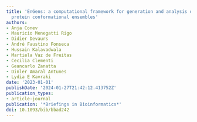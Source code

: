 ```yaml
---
title: 'EnGens: a computational framework for generation and analysis of representative
  protein conformational ensembles'
authors:
- Anja Conev
- Mauricio Menegatti Rigo
- Didier Devaurs
- André Faustino Fonseca
- Hussain Kalavadwala
- Martiela Vaz de Freitas
- Cecilia Clementi
- Geancarlo Zanatta
- Dinler Amaral Antunes
- Lydia E Kavraki
date: '2023-01-01'
publishDate: '2024-01-27T21:42:12.413752Z'
publication_types:
- article-journal
publication: '*Briefings in Bioinformatics*'
doi: 10.1093/bib/bbad242
---
```

